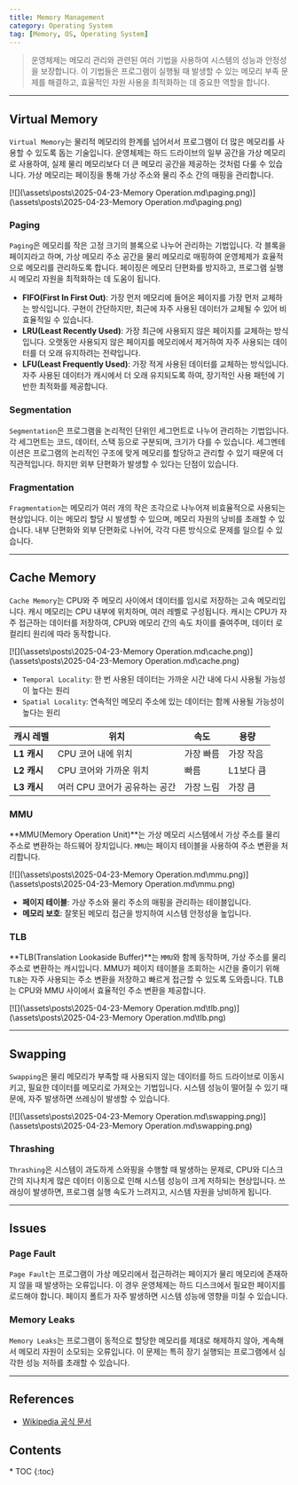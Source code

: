 ```yaml
---
title: Memory Management
category: Operating System
tag: [Memory, OS, Operating System]
---
```


> 운영체제는 메모리 관리와 관련된 여러 기법을 사용하여 시스템의 성능과 안정성을 보장합니다. 이 기법들은 프로그램이 실행될 때 발생할 수 있는 메모리 부족 문제를 해결하고, 효율적인 자원 사용을 최적화하는 데 중요한 역할을 합니다.

---

## Virtual Memory

`Virtual Memory`는 물리적 메모리의 한계를 넘어서서 프로그램이 더 많은 메모리를 사용할 수 있도록 돕는 기술입니다. 운영체제는 하드 드라이브의 일부 공간을 가상 메모리로 사용하여, 실제 물리 메모리보다 더 큰 메모리 공간을 제공하는 것처럼 다룰 수 있습니다. 가상 메모리는 페이징을 통해 가상 주소와 물리 주소 간의 매핑을 관리합니다.

[![](\assets\posts\2025-04-23-Memory Operation.md\paging.png)](\assets\posts\2025-04-23-Memory Operation.md\paging.png)

### Paging

`Paging`은 메모리를 작은 고정 크기의 블록으로 나누어 관리하는 기법입니다. 각 블록을 페이지라고 하며, 가상 메모리 주소 공간을 물리 메모리로 매핑하여 운영체제가 효율적으로 메모리를 관리하도록 합니다. 페이징은 메모리 단편화를 방지하고, 프로그램 실행 시 메모리 자원을 최적화하는 데 도움이 됩니다.

- **FIFO(First In First Out)**: 가장 먼저 메모리에 들어온 페이지를 가장 먼저 교체하는 방식입니다. 구현이 간단하지만, 최근에 자주 사용된 데이터가 교체될 수 있어 비효율적일 수 있습니다.
- **LRU(Least Recently Used)**: 가장 최근에 사용되지 않은 페이지를 교체하는 방식입니다. 오랫동안 사용되지 않은 페이지를 메모리에서 제거하여 자주 사용되는 데이터를 더 오래 유지하려는 전략입니다.
- **LFU(Least Frequently Used)**: 가장 적게 사용된 데이터를 교체하는 방식입니다. 자주 사용된 데이터가 캐시에서 더 오래 유지되도록 하여, 장기적인 사용 패턴에 기반한 최적화를 제공합니다.

### Segmentation

`Segmentation`은 프로그램을 논리적인 단위인 세그먼트로 나누어 관리하는 기법입니다. 각 세그먼트는 코드, 데이터, 스택 등으로 구분되며, 크기가 다를 수 있습니다. 세그멘테이션은 프로그램의 논리적인 구조에 맞게 메모리를 할당하고 관리할 수 있기 때문에 더 직관적입니다. 하지만 외부 단편화가 발생할 수 있다는 단점이 있습니다.

### Fragmentation

`Fragmentation`는 메모리가 여러 개의 작은 조각으로 나누어져 비효율적으로 사용되는 현상입니다. 이는 메모리 할당 시 발생할 수 있으며, 메모리 자원의 낭비를 초래할 수 있습니다. 내부 단편화와 외부 단편화로 나뉘어, 각각 다른 방식으로 문제를 일으킬 수 있습니다.

---

## Cache Memory

`Cache Memory`는 CPU와 주 메모리 사이에서 데이터를 임시로 저장하는 고속 메모리입니다. 캐시 메모리는 CPU 내부에 위치하며, 여러 레벨로 구성됩니다. 캐시는 CPU가 자주 접근하는 데이터를 저장하여, CPU와 메모리 간의 속도 차이를 줄여주며, 데이터 로컬리티 원리에 따라 동작합니다.

[![](\assets\posts\2025-04-23-Memory Operation.md\cache.png)](\assets\posts\2025-04-23-Memory Operation.md\cache.png)

- `Temporal Locality`: 한 번 사용된 데이터는 가까운 시간 내에 다시 사용될 가능성이 높다는 원리
- `Spatial Locality`: 연속적인 메모리 주소에 있는 데이터는 함께 사용될 가능성이 높다는 원리

| 캐시 레벨   | 위치                          | 속도      | 용량      |
| ----------- | ----------------------------- | --------- | --------- |
| **L1 캐시** | CPU 코어 내에 위치            | 가장 빠름 | 가장 작음 |
| **L2 캐시** | CPU 코어와 가까운 위치        | 빠름      | L1보다 큼 |
| **L3 캐시** | 여러 CPU 코어가 공유하는 공간 | 가장 느림 | 가장 큼   |

### MMU

**MMU(Memory Operation Unit)**는 가상 메모리 시스템에서 가상 주소를 물리 주소로 변환하는 하드웨어 장치입니다. `MMU`는 페이지 테이블을 사용하여 주소 변환을 처리합니다.

[![](\assets\posts\2025-04-23-Memory Operation.md\mmu.png)](\assets\posts\2025-04-23-Memory Operation.md\mmu.png)

- **페이지 테이블**: 가상 주소와 물리 주소의 매핑을 관리하는 테이블입니다.
- **메모리 보호**: 잘못된 메모리 접근을 방지하여 시스템 안정성을 높입니다.

### TLB

**TLB(Translation Lookaside Buffer)**는 `MMU`와 함께 동작하며, 가상 주소를 물리 주소로 변환하는 캐시입니다. MMU가 페이지 테이블을 조회하는 시간을 줄이기 위해 `TLB`는 자주 사용되는 주소 변환을 저장하고 빠르게 접근할 수 있도록 도와줍니다. TLB는 CPU와 MMU 사이에서 효율적인 주소 변환을 제공합니다.

[![](\assets\posts\2025-04-23-Memory Operation.md\tlb.png)](\assets\posts\2025-04-23-Memory Operation.md\tlb.png)

---

## Swapping

`Swapping`은 물리 메모리가 부족할 때 사용되지 않는 데이터를 하드 드라이브로 이동시키고, 필요한 데이터를 메모리로 가져오는 기법입니다. 시스템 성능이 떨어질 수 있기 때문에, 자주 발생하면 쓰레싱이 발생할 수 있습니다.

[![](\assets\posts\2025-04-23-Memory Operation.md\swapping.png)](\assets\posts\2025-04-23-Memory Operation.md\swapping.png)

### Thrashing

`Thrashing`은 시스템이 과도하게 스와핑을 수행할 때 발생하는 문제로, CPU와 디스크 간의 지나치게 많은 데이터 이동으로 인해 시스템 성능이 크게 저하되는 현상입니다. 쓰래싱이 발생하면, 프로그램 실행 속도가 느려지고, 시스템 자원을 낭비하게 됩니다.

---

## Issues

### Page Fault

`Page Fault`는 프로그램이 가상 메모리에서 접근하려는 페이지가 물리 메모리에 존재하지 않을 때 발생하는 오류입니다. 이 경우 운영체제는 하드 디스크에서 필요한 페이지를 로드해야 합니다. 페이지 폴트가 자주 발생하면 시스템 성능에 영향을 미칠 수 있습니다.

### Memory Leaks

`Memory Leaks`는 프로그램이 동적으로 할당한 메모리를 제대로 해제하지 않아, 계속해서 메모리 자원이 소모되는 오류입니다. 이 문제는 특히 장기 실행되는 프로그램에서 심각한 성능 저하를 초래할 수 있습니다.

---

## References

- [Wikipedia 공식 문서](https://wikipedia.org/wiki/)

<nav class="post-toc" markdown="1">
  <h2>Contents</h2>
* TOC
{:toc}
</nav>
